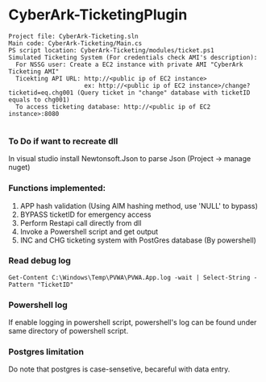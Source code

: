# CyberArk-TicketingPlugin
```
Project file: CyberArk-Ticketing.sln 
Main code: CyberArk-Ticketing/Main.cs
PS script location: CyberArk-Ticketing/modules/ticket.ps1
Simulated Ticketing System (For credentials check AMI's description): 
  For NSSG user: Create a EC2 instance with private AMI "CyberArk Ticketing AMI"
  Ticekting API URL: http://<public ip of EC2 instance>
                     ex: http://<public ip of EC2 instance>/change?ticketid=eq.chg001 (Query ticket in "change" database with ticketID equals to chg001)
  To access ticketing database: http://<public ip of EC2 instance>:8080
  
```

### To Do if want to recreate dll

In visual studio install Newtonsoft.Json to parse Json (Project -> manage nuget)

### Functions implemented:
1. APP hash validation (Using AIM hashing method, use 'NULL' to bypass)
2. BYPASS ticketID for emergency access
3. Perform Restapi call directly from dll
4. Invoke a Powershell script and get output
5. INC and CHG ticketing system with PostGres database (By powershell)

### Read debug log
```
Get-Content C:\Windows\Temp\PVWA\PVWA.App.log -wait | Select-String -Pattern "TicketID"
```

### Powershell log
If enable logging in powershell script, powershell's log can be found under same directory of powershell script.

### Postgres limitation
Do note that postgres is case-sensetive, becareful with data entry.
